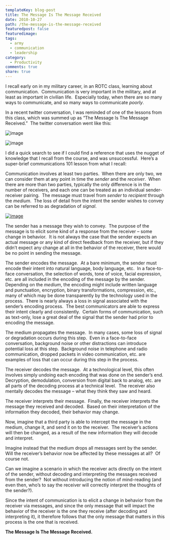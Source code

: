 ```yaml
---
templateKey: blog-post
title: The Message Is The Message Received
date: 2010-10-27
path: /the-message-is-the-message-received
featuredpost: false
featuredimage:
tags:
  - army
  - communication
  - leadership
category:
  - Productivity
comments: true
share: true
---
```


I recall early on in my military career, in an ROTC class, learning about communication.  Communication is very important in the military, and at least as important in civilian life.  Especially today, when there are so many ways to communicate, and so many ways to communicate _poorly_.

In a recent twitter conversation, I was reminded of one of the lessons from this class, which was summed up as “The Message Is The Message Received.”  The twitter conversation went like this:

![image](/img/image_9_message.png "image") 

![image](/img/image_10_message.png "image")

I did a quick search to see if I could find a reference that uses the nugget of knowledge that I recall from the course, and was unsuccessful.  Here’s a super-brief communications 101 lesson from what I recall:

Communication involves at least two parties.  When there are only two, we can consider them at any point in time the _sender_ and the _receiver_.  When there are more than two parties, typically the only difference is in the number of receivers, and each one can be treated as an individual sender-receiver pairing.  The message must travel from _sender_ to _recipient_ through the _medium_.  The loss of detail from the intent the sender wishes to convey can be referred to as degradation of _signal_.

[![image](/img/image_thumb_3_message.png "image")](http://stevesmithblog.com/files/media/image/WindowsLiveWriter/TheMessageIsTheMessageReceived_F602/image_8.png)

The sender has a message they wish to convey.  The purpose of the message is to elicit some kind of a response from the receiver – some change in behavior.  It is not always the case that the sender expects an actual message or any kind of direct feedback from the receiver, but if they didn’t expect any change at all in the behavior of the receiver, there would be no point in sending the message.

The sender encodes the message.  At a bare minimum, the sender must encode their intent into natural language, body language, etc.  In a face-to-face conversation, the selection of words, tone of voice, facial expression, etc. are all included in the encoding of the message by the sender.  Depending on the _medium_, the encoding might include written language and punctuation, encryption, binary transformations, compression, etc., many of which may be done transparently by the technology used in the process.  There is nearly always a loss in signal associated with the sender’s encoding process.  The best communicators are able to express their intent clearly and consistently.  Certain forms of communication, such as text-only, lose a great deal of the signal that the sender had prior to encoding the message.

The medium propagates the message.  In many cases, some loss of signal or degradation occurs during this step.  Even in a face-to-face conversation, background noise or other distractions can introduce potential loss at this step.  Background noise in telephone and radio communication, dropped packets in video communication, etc. are examples of loss that can occur during this step in the process.

The receiver decodes the message.  At a technological level, this often involves simply undoing each encoding that was done on the sender’s end.  Decryption, demodulation, conversion from digital back to analog, etc. are all parts of the decoding process at a technical level.  The receiver also mentally decodes the message – what they think they saw and heard.

The receiver interprets their message.  Finally, the receiver interprets the message they received and decoded.  Based on their interpretation of the information they decoded, their behavior may change.

Now, imagine that a third party is able to intercept the message in the medium, change it, and send it on to the receiver.  The receiver’s actions will then be changed, as a result of the new information they will decode and interpret.

Imagine instead that the medium drops all messages sent by the sender.  Will the receiver’s behavior now be affected by these messages at all?  Of course not.

Can we imagine a scenario in which the receiver acts directly on the intent of the sender, without decoding and interpreting the messages received from the sender?  Not without introducing the notion of mind-reading (and even then, who’s to say the receiver will correctly interpret the thoughts of the sender?).

Since the intent of communication is to elicit a change in behavior from the receiver via messages, and since the only message that will impact the behavior of the receiver is the one they receive (after decoding and interpreting it), it therefore follows that the only message that matters in this process is the one that is received.

**The Message Is The Message Received.**
